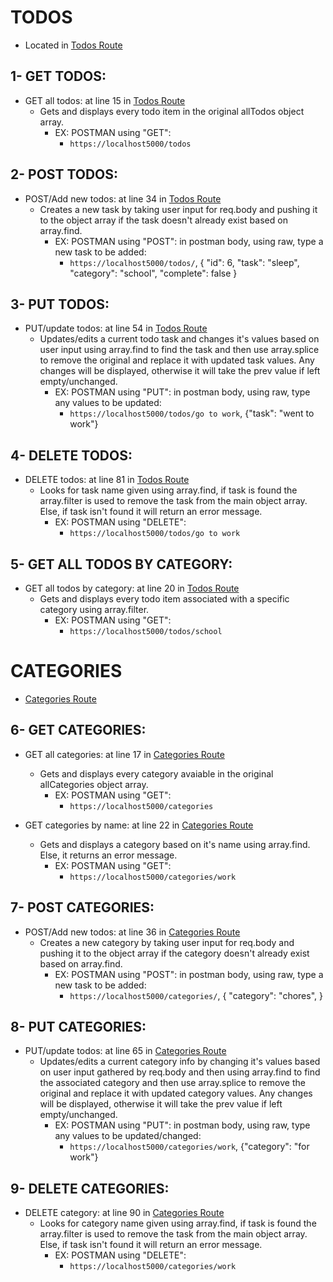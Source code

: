 # TODOS
* Located in [Todos Route](https://github.com/maggiemcc/todo-nodejs-api/blob/master/routes/todos.js)

## 1- GET TODOS:
- GET all todos: at line 15 in [Todos Route](https://github.com/maggiemcc/todo-nodejs-api/blob/master/routes/todos.js)
     * Gets and displays every todo item in the original allTodos object array.
        * EX: POSTMAN using "GET":
            - `https://localhost5000/todos`
   

## 2- POST TODOS:
- POST/Add new todos: at line 34 in [Todos Route](https://github.com/maggiemcc/todo-nodejs-api/blob/master/routes/todos.js)
     * Creates a new task by taking user input for req.body and pushing it to the object array if the task doesn't already exist based on array.find.
        * EX: POSTMAN using "POST": in postman body, using raw, type a new task to be added:
            - `https://localhost5000/todos/`,
            {
                "id": 6,
                "task": "sleep",
                "category": "school",
                "complete": false
            }


## 3- PUT TODOS:
- PUT/update todos: at line 54 in [Todos Route](https://github.com/maggiemcc/todo-nodejs-api/blob/master/routes/todos.js)
    * Updates/edits a current todo task and changes it's values based on user input using array.find to find the task and then use array.splice to remove the original and replace it with updated task values. Any changes will be displayed, otherwise it will take the prev value if left empty/unchanged.
        * EX: POSTMAN using "PUT": in postman body, using raw, type any values to be updated:
            - `https://localhost5000/todos/go to work`, {"task": "went to work"}

## 4- DELETE TODOS:
- DELETE todos: at line 81 in [Todos Route](https://github.com/maggiemcc/todo-nodejs-api/blob/master/routes/todos.js)
    * Looks for task name given using array.find, if task is found the array.filter is used to remove the task from the main object array. Else, if task isn't found it will return an error message.
        * EX: POSTMAN using "DELETE":
            - `https://localhost5000/todos/go to work`

## 5- GET ALL TODOS BY CATEGORY:
- GET all todos by category: at line 20 in [Todos Route](https://github.com/maggiemcc/todo-nodejs-api/blob/master/routes/todos.js)
     * Gets and displays every todo item associated with a specific category using array.filter.
        * EX: POSTMAN using "GET":
            - `https://localhost5000/todos/school`



# CATEGORIES
* [Categories Route](https://github.com/maggiemcc/todo-nodejs-api/blob/master/routes/categories.js)

## 6- GET CATEGORIES:
- GET all categories: at line 17 in [Categories Route](https://github.com/maggiemcc/todo-nodejs-api/blob/master/routes/categories.js)
     * Gets and displays every category avaiable in the original allCategories object array.
        * EX: POSTMAN using "GET":
            - `https://localhost5000/categories`

- GET categories by name: at line 22 in [Categories Route](https://github.com/maggiemcc/todo-nodejs-api/blob/master/routes/categories.js)
     * Gets and displays a category based on it's name using array.find. Else, it returns an error message.
        * EX: POSTMAN using "GET":
            - `https://localhost5000/categories/work`

## 7- POST CATEGORIES:
- POST/Add new todos: at line 36 in [Categories Route](https://github.com/maggiemcc/todo-nodejs-api/blob/master/routes/categories.js)
     * Creates a new category by taking user input for req.body and pushing it to the object array if the category doesn't already exist based on array.find.
        * EX: POSTMAN using "POST": in postman body, using raw, type a new task to be added:
            - `https://localhost5000/categories/`,
            {
                "category": "chores",
            }

## 8- PUT CATEGORIES:
- PUT/update todos: at line 65 in [Categories Route](https://github.com/maggiemcc/todo-nodejs-api/blob/master/routes/categories.js)
    * Updates/edits a current category info by changing it's values based on user input gathered by req.body and then using array.find to find the associated category and then use array.splice to remove the original and replace it with updated category values. Any changes will be displayed, otherwise it will take the prev value if left empty/unchanged.
        * EX: POSTMAN using "PUT": in postman body, using raw, type any values to be updated/changed:
            - `https://localhost5000/categories/work`, {"category": "for work"}

## 9- DELETE CATEGORIES:
- DELETE category: at line 90 in [Categories Route](https://github.com/maggiemcc/todo-nodejs-api/blob/master/routes/categories.js)
    * Looks for category name given using array.find, if task is found the array.filter is used to remove the task from the main object array. Else, if task isn't found it will return an error message.
        * EX: POSTMAN using "DELETE":
            - `https://localhost5000/categories/work`